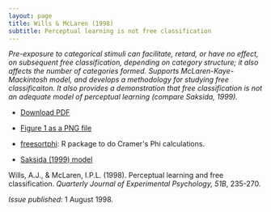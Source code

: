 ```yaml
---
layout: page
title: Wills & McLaren (1998)
subtitle: Perceptual learning is not free classification
---
```


_Pre-exposure to categorical stimuli can facilitate, retard, or have no effect,
on subsequent free classification, depending on category structure; it also
affects the number of categories formed. Supports McLaren-Kaye-Mackintosh
model, and develops a methodology for studying free classificaiton. It also
provides a demonstration that free classification is not an adequate model of
perceptual learning (compare Saksida, 1999)._

- [Download PDF](1998willsmclaren.pdf)

- [Figure 1 as a PNG file](wm98fig1.png)

- [freesortphi](http://freesortphi.r-forge.r-project.org/): R package to do Cramer's Phi calculations.

- [Saksida (1999) model](https://doi.org/10.1037/0097-7403.25.3.308)

Wills, A.J., & McLaren, I.P.L. (1998). Perceptual learning and free classification. _Quarterly Journal of Experimental Psychology, 51B_, 235-270. 

_Issue published_: 1 August 1998.


